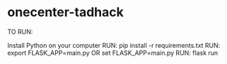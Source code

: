 # onecenter-tadhack
TO RUN:

Install Python on your computer
RUN: pip install -r requirements.txt
RUN: export FLASK_APP=main.py OR set FLASK_APP=main.py
RUN: flask run